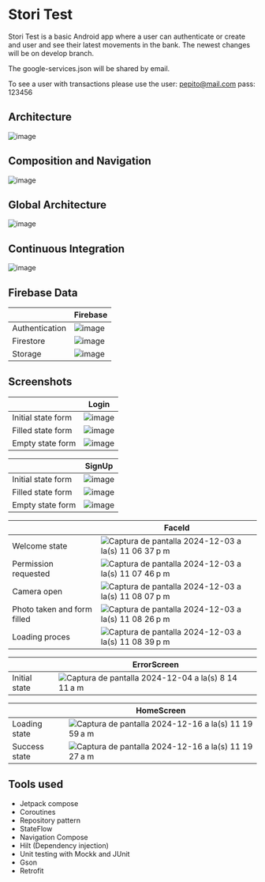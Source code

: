 # Stori Test
Stori Test is a basic Android app where a user can authenticate or create and user and see their latest movements in the bank. The newest changes will be on develop branch.

The google-services.json will be shared by email.

To see a user with transactions please use the user: pepito@mail.com pass: 123456

## Architecture

![image](https://github.com/user-attachments/assets/b2e9e7d7-a269-4986-b5ca-92f0e96733ae)

## Composition and Navigation

![image](https://github.com/user-attachments/assets/d157f891-ccac-4510-88b8-2e1c9726a618)

## Global Architecture

![image](https://github.com/user-attachments/assets/9c2c59b7-a684-41e2-bba0-3db88f2236eb)

## Continuous Integration

![image](https://github.com/user-attachments/assets/c0f9d98c-722e-4d6b-89e9-83024ae53251)

## Firebase Data
|  | Firebase |
| --- | --- |
| Authentication | ![image](https://github.com/user-attachments/assets/80e7990a-707f-43eb-9e84-1074c20601bb) |
| Firestore | ![image](https://github.com/user-attachments/assets/4ad172ae-563a-40a6-82df-e2be92676e17) |
| Storage | ![image](https://github.com/user-attachments/assets/f6bcb998-0b12-4b91-ab9c-ad8afd84281e) |

## Screenshots

|  | Login |
| --- | --- |
| Initial state form | ![image](https://github.com/user-attachments/assets/b35cb497-adb9-4b90-992e-5dee4e42da2b) |
| Filled state form | ![image](https://github.com/user-attachments/assets/f2948be6-060a-4b83-a94e-71db3b8e8699) |
| Empty state form | ![image](https://github.com/user-attachments/assets/7a0f1267-1ddf-42ef-909e-c1cd0828bbdd) |

|  | SignUp |
| --- | --- |
| Initial state form | ![image](https://github.com/user-attachments/assets/efdd42e2-a727-4f27-ac8f-ea7537685886) |
| Filled state form | ![image](https://github.com/user-attachments/assets/baff5ad6-fa03-41b2-bc35-83436172586c) |
| Empty state form | ![image](https://github.com/user-attachments/assets/a9e012a7-7893-475e-90e6-3fd558b3e6d0) |

|  | FaceId |
| --- | --- |
| Welcome state | ![Captura de pantalla 2024-12-03 a la(s) 11 06 37 p m](https://github.com/user-attachments/assets/84afba1a-6588-41a2-a981-b9331f05e9a5) |
| Permission requested | ![Captura de pantalla 2024-12-03 a la(s) 11 07 46 p m](https://github.com/user-attachments/assets/c650049d-cda0-46a8-9b9c-5fc51be90d27) |
| Camera open | ![Captura de pantalla 2024-12-03 a la(s) 11 08 07 p m](https://github.com/user-attachments/assets/1bee813e-3804-4d2b-879a-17cdafd2c7c6) |
| Photo taken and form filled | ![Captura de pantalla 2024-12-03 a la(s) 11 08 26 p m](https://github.com/user-attachments/assets/70a004a3-93d2-45a0-91b5-84c9d7249dca) |
| Loading proces | ![Captura de pantalla 2024-12-03 a la(s) 11 08 39 p m](https://github.com/user-attachments/assets/f6c638c0-722b-451c-898a-45ce34f4aa00) |

|  | ErrorScreen |
| --- | --- |
| Initial state | ![Captura de pantalla 2024-12-04 a la(s) 8 14 11 a m](https://github.com/user-attachments/assets/a69938c6-ef45-4b9c-9736-aaefa7485b8f) |

|  | HomeScreen |
| --- | --- |
| Loading state | ![Captura de pantalla 2024-12-16 a la(s) 11 19 59 a m](https://github.com/user-attachments/assets/a86d746c-aec8-4e59-8690-6a46a0d0af52) |
| Success state | ![Captura de pantalla 2024-12-16 a la(s) 11 19 27 a m](https://github.com/user-attachments/assets/be65b007-234a-4a1e-b8f1-2395f2fedf5a) |

## Tools used

* Jetpack compose
* Coroutines
* Repository pattern
* StateFlow
* Navigation Compose
* Hilt (Dependency injection)
* Unit testing with Mockk and JUnit
* Gson
* Retrofit

